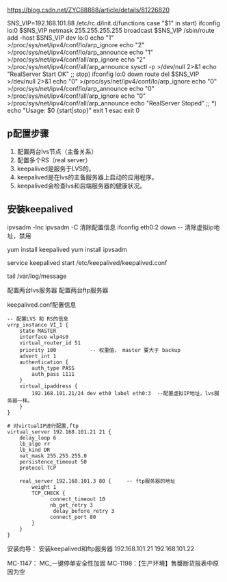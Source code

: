 https://blog.csdn.net/ZYC88888/article/details/81226820


SNS_VIP=192.168.101.88
/etc/rc.d/init.d/functions
case "$1" in
start)
       ifconfig lo:0 $SNS_VIP netmask 255.255.255.255 broadcast $SNS_VIP
       /sbin/route add -host $SNS_VIP dev lo:0
       echo "1" >/proc/sys/net/ipv4/conf/lo/arp_ignore
       echo "2" >/proc/sys/net/ipv4/conf/lo/arp_announce
       echo "1" >/proc/sys/net/ipv4/conf/all/arp_ignore
       echo "2" >/proc/sys/net/ipv4/conf/all/arp_announce
       sysctl -p >/dev/null 2>&1
       echo "RealServer Start OK"
       ;;
stop)
       ifconfig lo:0 down
       route del $SNS_VIP >/dev/null 2>&1
       echo "0" >/proc/sys/net/ipv4/conf/lo/arp_ignore
       echo "0" >/proc/sys/net/ipv4/conf/lo/arp_announce
       echo "0" >/proc/sys/net/ipv4/conf/all/arp_ignore
       echo "0" >/proc/sys/net/ipv4/conf/all/arp_announce
       echo "RealServer Stoped"
       ;;
*)
       echo "Usage: $0 {start|stop}"
       exit 1
esac
exit 0

## p配置步骤
1. 配置两台lvs节点（主备关系）
2. 配置多个RS（real server）
3. keepalived是服务于LVS的。
4. keepalived是在lvs的主备服务器上启动的应用程序。
5. keepalived会检查lvs和后端服务器的健康状况。

## 安装keepalived
ipvsadm -lnc
ipvsadm -C  清除配置信息
ifconfig eth0:2 down  -- 清除虚拟ip地址，禁用

yum install keepalived
yum install ipvsadm

service keepalived start
/etc/keepalived/keepalived.conf

tail /var/log/message


配置两台lvs服务器
配置两台ftp服务器

keepalived.conf配置信息
```
-- 配置LVS 和 RS的信息
vrrp_instance VI_1 {
    state MASTER
    interface wlp4s0
    virtual_router_id 51
    priority 100           -- 权重值， master 要大于 backup
    advert_int 1
    authentication {
        auth_type PASS
        auth_pass 1111
    }
    virtual_ipaddress {
        192.168.101.21/24 dev eth0 label eth0:3  --配置虚拟IP地址，lvs服务器一样。
    }
}

# 对virtualIP进行配置,ftp
virtual_server 192.168.101.21 21 {
    delay_loop 6
    lb_algo rr
    lb_kind DR
    nat_mask 255.255.255.0
    persistence_timeout 50
    protocol TCP

    real_server 192.168.101.3 80 {     -- ftp服务器的地址
        weight 1
        TCP_CHECK {
              connect_timeout 10
              nb_get_retry 3
               delay_before_retry 3
              connect_port 80
        }
    }
}

```

安装向导： 安装keepalived和ftp服务器
192.168.101.21
192.168.101.22

MC-1147： MC_一键停单安全性加固
MC-1198：【生产环境】售罄断货报表中原因为空